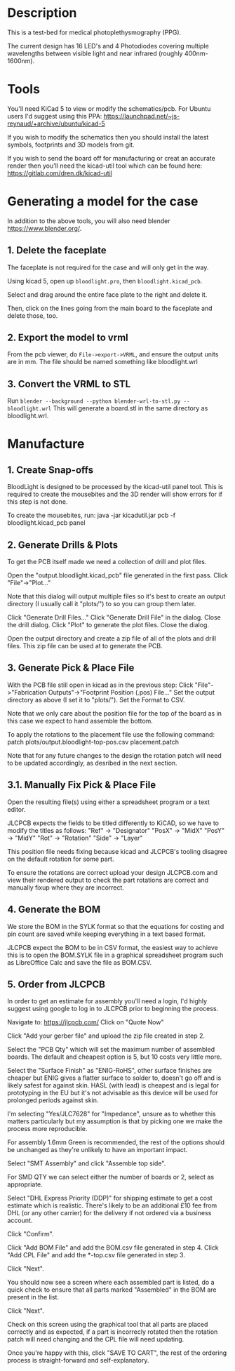 # Description

This is a test-bed for medical photoplethysmography (PPG).

The current design has 16 LED's and 4 Photodiodes covering multiple wavelengths
between visible light and near infrared (roughly 400nm-1600nm).


# Tools

You'll need KiCad 5 to view or modify the schematics/pcb.
For Ubuntu users I'd suggest using this PPA:
<https://launchpad.net/~js-reynaud/+archive/ubuntu/kicad-5>

If you wish to modify the schematics then you should install the latest symbols,
footprints and 3D models from git.

If you wish to send the board off for manufacturing or creat an accurate render
then you'll need the kicad-util tool which can be found here:
<https://gitlab.com/dren.dk/kicad-util>

# Generating a model for the case

In addition to the above tools, you will also need blender <https://www.blender.org/>.

## 1. Delete the faceplate

The faceplate is not required for the case and will only get in the way.

Using kicad 5, open up `bloodlight.pro`, then `bloodlight.kicad_pcb`.

Select and drag around the entire face plate to the right and delete it.

Then, click on the lines going from the main board to the faceplate and delete those, too.

## 2. Export the model to vrml

From the pcb viewer, do `File->export->VRML`, and ensure the output units are in mm.
The file should be named something like bloodlight.wrl

## 3. Convert the VRML to STL

Run `blender --background --python blender-wrl-to-stl.py -- bloodlight.wrl`
This will generate a board.stl in the same directory as bloodlight.wrl.

# Manufacture

## 1. Create Snap-offs

BloodLight is designed to be processed by the kicad-util panel tool.
This is required to create the mousebites and the 3D render will show errors
for if this step is not done.

To create the mousebites, run:
    java -jar kicadutil.jar pcb -f bloodlight.kicad_pcb panel

## 2. Generate Drills & Plots

To get the PCB itself made we need a collection of drill and plot files.

Open the "output.bloodlight.kicad_pcb" file generated in the first pass.
Click "File"->"Plot..."

Note that this dialog will output multiple files so it's best to create an
output directory (I usually call it "plots/") to so you can group them
later.

Click "Generate Drill Files..."
Click "Generate Drill File" in the dialog.
Close the drill dialog.
Click "Plot" to generate the plot files.
Close the dialog.

Open the output directory and create a zip file of all of the plots and
drill files. This zip file can be used at to generate the PCB.

## 3. Generate Pick & Place File

With the PCB file still open in kicad as in the previous step:
Click "File"->"Fabrication Outputs"->"Footprint Position (.pos) File..."
Set the output directory as above (I set it to "plots/").
Set the Format to CSV.

Note that we only care about the position file for the top of the board
as in this case we expect to hand assemble the bottom.

To apply the rotations to the placement file use the following command:
    patch plots/output.bloodlight-top-pos.csv placement.patch

Note that for any future changes to the design the rotation patch will
need to be updated accordingly, as desribed in the next section.

## 3.1. Manually Fix Pick & Place File

Open the resulting file(s) using either a spreadsheet program or a text editor.

JLCPCB expects the fields to be titled differently to KiCAD, so we have to
modify the titles as follows:
"Ref" -> "Designator"
"PosX" -> "MidX"
"PosY" -> "MidY"
"Rot" -> "Rotation"
"Side" -> "Layer"

This position file needs fixing because kicad and JLCPCB's tooling
disagree on the default rotation for some part.

To ensure the rotations are correct upload your design JLCPCB.com and view their
rendered output to check the part rotations are correct and manually fixup where
they are incorrect.

## 4. Generate the BOM

We store the BOM in the SYLK format so that the equations for costing and
pin count are saved while keeping everything in a text based format.

JLCPCB expect the BOM to be in CSV format, the easiest way to achieve this
is to open the BOM.SYLK file in a graphical spreadsheet program such as
LibreOffice Calc and save the file as BOM.CSV.

## 5. Order from JLCPCB

In order to get an estimate for assembly you'll need a login, I'd highly
suggest using google to log in to JLCPCB prior to beginning the process.

Navigate to: https://jlcpcb.com/
Click on "Quote Now"

Click "Add your gerber file" and upload the zip file created in step 2.

Select the "PCB Qty" which will set the maximum number of assembled boards.
The default and cheapest option is 5, but 10 costs very little more.

Select the "Surface Finish" as "ENIG-RoHS", other surface finishes are
cheaper but ENIG gives a flatter surface to solder to, doesn't go off
and is likely safest for against skin.
HASL (with lead) is cheapest and is legal for prototyping in the EU but
it's not advisable as this device will be used for prolonged periods
against skin.

I'm selecting "Yes/JLC7628" for "Impedance", unsure as to whether this
matters particularly but my assumption is that by picking one we make
the process more reproducible.

For assembly 1.6mm Green is recommended, the rest of the options should be
unchanged as they're unlikely to have an important impact.

Select "SMT Assembly" and click "Assemble top side".

For SMD QTY we can select either the number of boards or 2, select as
appropriate.

Select "DHL Express Priority (DDP)" for shipping estimate to get a cost
estimate which is realistic. There's likely to be an additional £10 fee
from DHL (or any other carrier) for the delivery if not ordered via a
business account.

Click "Confirm".

Click "Add BOM File" and add the BOM.csv file generated in step 4.
Click "Add CPL File" and add the *-top.csv file generated in step 3.

Click "Next".

You should now see a screen where each assembled part is listed, do a
quick check to ensure that all parts marked "Assembled" in the BOM are
present in the list.

Click "Next".

Check on this screen using the graphical tool that all parts are placed
correctly and as expected, if a part is incorrecly rotated then the
rotation patch will need changing and the CPL file will need updating.

Once you're happy with this, click "SAVE TO CART", the rest of the
ordering process is straight-forward and self-explanatory.

